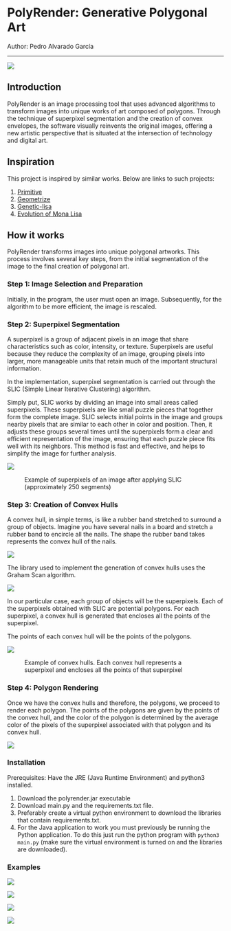 # PolyRender: Generative Polygonal Art

Author: Pedro Alvarado García

---

![](readme_resources/image1.png)

## Introduction
PolyRender is an image processing tool that uses advanced algorithms to transform images into unique works of art composed of polygons. Through the technique of superpixel segmentation and the creation of convex envelopes, the software visually reinvents the original images, offering a new artistic perspective that is situated at the intersection of technology and digital art.

## Inspiration
This project is inspired by similar works. Below are links to such projects:
1. [Primitive](https://github.com/fogleman/primitive)
2. [Geometrize](https://github.com/Tw1ddle/geometrize)
3. [Genetic-lisa](https://github.com/peterbraden/genetic-lisa)
4. [Evolution of Mona Lisa](https://rogerjohansson.blog/2008/12/07/genetic-programming-evolution-of-mona-lisa/)

## How it works
PolyRender transforms images into unique polygonal artworks. This process involves several key steps, from the initial segmentation of the image to the final creation of polygonal art.

### Step 1: Image Selection and Preparation
Initially, in the program, the user must open an image. Subsequently, for the algorithm to be more efficient, the image is rescaled.

### Step 2: Superpixel Segmentation
A superpixel is a group of adjacent pixels in an image that share characteristics such as color, intensity, or texture. Superpixels are useful because they reduce the complexity of an image, grouping pixels into larger, more manageable units that retain much of the important structural information.

In the implementation, superpixel segmentation is carried out through the SLIC (Simple Linear Iterative Clustering) algorithm.

Simply put, SLIC works by dividing an image into small areas called superpixels. These superpixels are like small puzzle pieces that together form the complete image. SLIC selects initial points in the image and groups nearby pixels that are similar to each other in color and position. Then, it adjusts these groups several times until the superpixels form a clear and efficient representation of the image, ensuring that each puzzle piece fits well with its neighbors. This method is fast and effective, and helps to simplify the image for further analysis.

![](readme_resources/slic_example.png)

<figure>
    <figcaption>Example of superpixels of an image after applying SLIC (approximately 250 segments)</figcaption>
</figure>

### Step 3: Creation of Convex Hulls
A convex hull, in simple terms, is like a rubber band stretched to surround a group of objects. Imagine you have several nails in a board and stretch a rubber band to encircle all the nails. The shape the rubber band takes represents the convex hull of the nails.

![](readme_resources/convex_hull.png)

The library used to implement the generation of convex hulls uses the Graham Scan algorithm.

![](readme_resources/graham_scan.gif)

In our particular case, each group of objects will be the superpixels. Each of the superpixels obtained with SLIC are potential polygons. For each superpixel, a convex hull is generated that encloses all the points of the superpixel.

The points of each convex hull will be the points of the polygons.

![](readme_resources/convex_hull_example.png)

<figure>
    <figcaption>Example of convex hulls. Each convex hull represents a superpixel and encloses all the points of that superpixel</figcaption>
</figure>

### Step 4: Polygon Rendering
Once we have the convex hulls and therefore, the polygons, we proceed to render each polygon. The points of the polygons are given by the points of the convex hull, and the color of the polygon is determined by the average color of the pixels of the superpixel associated with that polygon and its convex hull.

![](readme_resources/example.gif)

### Installation

Prerequisites: Have the JRE (Java Runtime Environment) and python3 installed.

1. Download the polyrender.jar executable
2. Download main.py and the requirements.txt file.
3. Preferably create a virtual python environment to download the libraries that contain requirements.txt.
4. For the Java application to work you must previously be running the Python application. To do this just run the python program with `python3 main.py` (make sure the virtual environment is turned on and the libraries are downloaded).

### Examples

![](readme_resources/recreation1.png)

![](readme_resources/recreation2.png)

![](readme_resources/recreation3.png)

![](readme_resources/recreation4.png)
